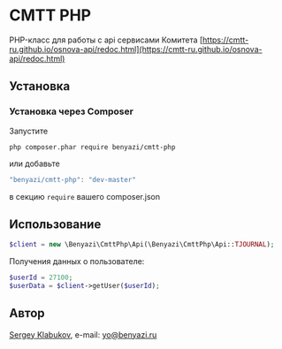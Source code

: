 # CMTT PHP

PHP-класс для работы с api сервисами Комитета [https://cmtt-ru.github.io/osnova-api/redoc.html](https://cmtt-ru.github.io/osnova-api/redoc.html)

## Установка


### Установка через Composer

Запустите

```
php composer.phar require benyazi/cmtt-php
```

или добавьте

```js
"benyazi/cmtt-php": "dev-master"
```

в секцию ```require``` вашего composer.json

## Использование


```php
$client = new \Benyazi\CmttPhp\Api(\Benyazi\CmttPhp\Api::TJOURNAL);
```

Получения данных о пользователе:

```php
$userId = 27100;
$userData = $client->getUser($userId);

```


## Автор

[Sergey Klabukov](https://github.com/benyazi/), e-mail: [yo@benyazi.ru](mailto:yo@benyazi.ru)
